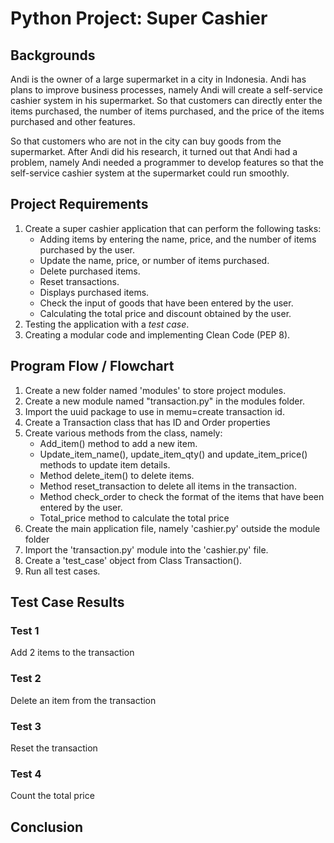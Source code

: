 # Python Project: Super Cashier
## Backgrounds
Andi is the owner of a large supermarket in a city in Indonesia. Andi has plans to improve business processes, namely Andi will create a self-service cashier system in his supermarket. So that customers can directly enter the items purchased, the number of items purchased, and the price of the items purchased and other features.

So that customers who are not in the city can buy goods from the supermarket. After Andi did his research, it turned out that Andi had a problem, namely Andi needed a programmer to develop features so that the self-service cashier system at the supermarket could run smoothly.

## Project Requirements
1. Create a super cashier application that can perform the following tasks:
   - Adding items by entering the name, price, and the number of items purchased by the user.
   - Update the name, price, or number of items purchased.
   - Delete purchased items.
   - Reset transactions.
   - Displays purchased items.
   - Check the input of goods that have been entered by the user.
   - Calculating the total price and discount obtained by the user.
2. Testing the application with a *test case*.
3. Creating a modular code and implementing Clean Code (PEP 8).

## Program Flow / Flowchart
1. Create a new folder named 'modules' to store project modules.
2. Create a new module named "transaction.py" in the modules folder.
3. Import the uuid package to use in memu=create transaction id.
4. Create a Transaction class that has ID and Order properties
5. Create various methods from the class, namely:
    - Add_item() method to add a new item.
    - Update_item_name(), update_item_qty() and update_item_price() methods to update item details.
    - Method delete_item() to delete items.
    - Method reset_transaction to delete all items in the transaction.
    - Method check_order to check the format of the items that have been entered by the user.
    - Total_price method to calculate the total price
6. Create the main application file, namely 'cashier.py' outside the module folder
7. Import the 'transaction.py' module into the 'cashier.py' file.
8. Create a 'test_case' object from Class Transaction().
9. Run all test cases.

## Test Case Results
### Test 1
Add 2 items to the transaction

### Test 2
Delete an item from the transaction

### Test 3
Reset the transaction
### Test 4
Count the total price

## Conclusion
